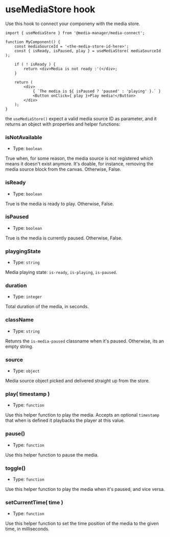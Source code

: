 # useMediaStore hook

Use this hook to connect your componeny with the media store.

```es6
import { useMediaStore } from '@media-manager/media-connect';

function MyComponent() {
	const mediaSourceId = '<the-media-store-id-here>';
	const { isReady, isPaused, play } = useMediaStore( mediaSourceId );

	if ( ! isReady ) {
		return <div>Media is not ready :'(</div>;
	}

	return (
		<div>
			{ `The media is ${ isPaused ? 'paused' : 'playing' }.` }
			<Button onClick={ play }>Play media!</Button>
		</div>
	);
}
```

the `useMediaStore()` expect a valid media source ID as parameter, and it returns an object with properties and helper functions:

### isNotAvailable

-   Type: `boolean`

True when, for some reason, the media source is not registered which means it doesn't exist anymore. It's doable, for instance, removing the media source block from the canvas. Otherwise, False.

### isReady

-   Type: `boolean`

True is the media is ready to play. Otherwise, False.
### isPaused

-   Type: `boolean`

True is the media is currently paused. Otherwise, False.

### playgingState

-   Type: `string`

Media playing state: `is-ready`, `is-playing`, `is-paused`.

### duration

-   Type: `integer`

Total duration of the media, in seconds.

### className

-   Type: `string`

Retunrs the `is-media-paused` classname when it's paused. Otherwise, its an empty string.

### source

-   Type: `object`

Media source object picked and delivered straight up from the store.

### play( timestamp )

-   Type: `function`

Use this helper function to play the media. Accepts an optional `timestamp` that when is defined it playbacks the player at this value.

### pause()

-   Type: `function`

Use this helper function to pause the media.

### toggle()

-   Type: `function`

Use this helper function to play the media when it's paused, and vice versa.

### setCurrentTime( time )

-   Type: `function`

Use this helper function to set the time position of the media to the given time, in milliseconds.
